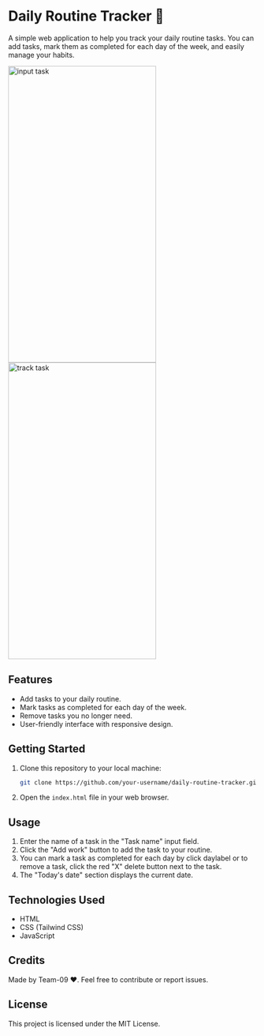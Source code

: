 # Daily Routine Tracker 🚀

A simple web application to help you track your daily routine tasks. You can add tasks, mark them as completed for each day of the week, and easily manage your habits.

<img src="https://user-images.githubusercontent.com/114942451/259621366-b233d4b7-8b79-4765-af57-d1a566ec2f5d.png" alt="input task" width="300" height="600">
<img src="https://user-images.githubusercontent.com/114942451/259621374-efca20b3-a15c-4da8-8a86-ee8a7c4c0f43.png" alt="track task" width="300" height="600">

## Features

- Add tasks to your daily routine.
- Mark tasks as completed for each day of the week.
- Remove tasks you no longer need.
- User-friendly interface with responsive design.

## Getting Started

1. Clone this repository to your local machine:

   ```bash
   git clone https://github.com/your-username/daily-routine-tracker.git
   ```

2. Open the `index.html` file in your web browser.

## Usage

1. Enter the name of a task in the "Task name" input field.
2. Click the "Add work" button to add the task to your routine.
3. You can mark a task as completed for each day by click daylabel or
   to remove a task, click the red "X" delete button next to the task.
4. The "Today's date" section displays the current date.

## Technologies Used

- HTML
- CSS (Tailwind CSS)
- JavaScript

## Credits

Made by Team-09 ❤️. Feel free to contribute or report issues.

## License

This project is licensed under the MIT License.
